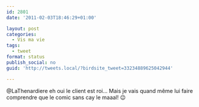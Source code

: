 ```yaml
---
id: 2801
date: '2011-02-03T18:46:29+01:00'

layout: post
categories:
  - Vis ma vie
tags:
  - tweet
format: status
publish_social: no
guid: 'http://tweets.local/?birdsite_tweet=33234889625042944'

---
```


@LaThenardiere eh oui le client est roi… Mais je vais quand même lui faire comprendre que le comic sans cay le maaal! 😉